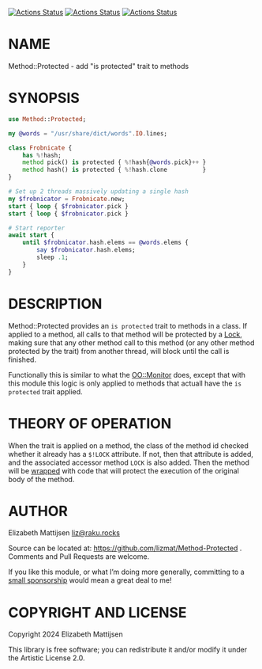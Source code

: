 [![Actions Status](https://github.com/lizmat/Method-Protected/actions/workflows/linux.yml/badge.svg)](https://github.com/lizmat/Method-Protected/actions) [![Actions Status](https://github.com/lizmat/Method-Protected/actions/workflows/macos.yml/badge.svg)](https://github.com/lizmat/Method-Protected/actions) [![Actions Status](https://github.com/lizmat/Method-Protected/actions/workflows/windows.yml/badge.svg)](https://github.com/lizmat/Method-Protected/actions)

NAME
====

Method::Protected - add "is protected" trait to methods

SYNOPSIS
========

```raku
use Method::Protected;

my @words = "/usr/share/dict/words".IO.lines;

class Frobnicate {
    has %!hash;
    method pick() is protected { %!hash{@words.pick}++ }
    method hash() is protected { %!hash.clone          }
}

# Set up 2 threads massively updating a single hash
my $frobnicator = Frobnicate.new;
start { loop { $frobnicator.pick }
start { loop { $frobnicator.pick }

# Start reporter
await start {
    until $frobnicator.hash.elems == @words.elems {
        say $frobnicator.hash.elems;
        sleep .1;
    }
}
```

DESCRIPTION
===========

Method::Protected provides an `is protected` trait to methods in a class. If applied to a method, all calls to that method will be protected by a [Lock](https://docs.raku.org/type/Lock), making sure that any other method call to this method (or any other method protected by the trait) from another thread, will block until the call is finished.

Functionally this is similar to what the [OO::Monitor](https://raku.land/cpan:JNTHN/OO::Monitors) does, except that with this module this logic is only applied to methods that actuall have the `is protected` trait applied.

THEORY OF OPERATION
===================

When the trait is applied on a method, the class of the method id checked whether it already has a `$!LOCK` attribute. If not, then that attribute is added, and the associated accessor method `LOCK` is also added. Then the method will be [wrapped](https://docs.raku.org/routine/wrap) with code that will protect the execution of the original body of the method.

AUTHOR
======

Elizabeth Mattijsen <liz@raku.rocks>

Source can be located at: https://github.com/lizmat/Method-Protected . Comments and Pull Requests are welcome.

If you like this module, or what I’m doing more generally, committing to a [small sponsorship](https://github.com/sponsors/lizmat/) would mean a great deal to me!

COPYRIGHT AND LICENSE
=====================

Copyright 2024 Elizabeth Mattijsen

This library is free software; you can redistribute it and/or modify it under the Artistic License 2.0.

